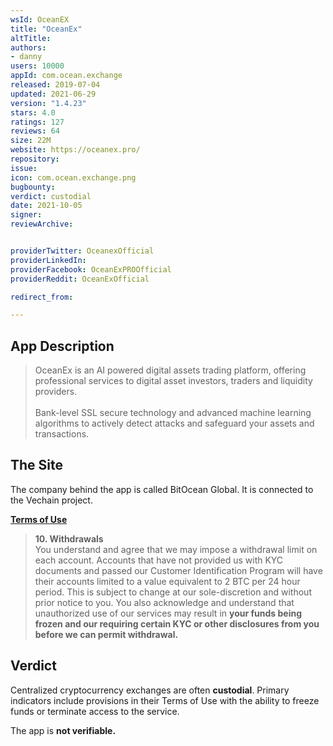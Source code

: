 ```yaml
---
wsId: OceanEX
title: "OceanEx"
altTitle: 
authors:
- danny
users: 10000
appId: com.ocean.exchange
released: 2019-07-04
updated: 2021-06-29
version: "1.4.23"
stars: 4.0
ratings: 127
reviews: 64
size: 22M
website: https://oceanex.pro/
repository: 
issue: 
icon: com.ocean.exchange.png
bugbounty: 
verdict: custodial
date: 2021-10-05
signer: 
reviewArchive:


providerTwitter: OceanexOfficial
providerLinkedIn: 
providerFacebook: OceanExPROOfficial
providerReddit: OceanExOfficial

redirect_from:

---
```



## App Description

> OceanEx is an AI powered digital assets trading platform, offering professional services to digital asset investors, traders and liquidity providers.<br><br>
Bank-level SSL secure technology and advanced machine learning algorithms to actively detect attacks and safeguard your assets and transactions.

## The Site

The company behind the app is called BitOcean Global. It is connected to the Vechain project.

[**Terms of Use**](https://oceanex.pro/en/terms)

> **10. Withdrawals**<br>
You understand and agree that we may impose a withdrawal limit on each account. Accounts that have not provided us with KYC documents and passed our Customer Identification Program will have their accounts limited to a value equivalent to 2 BTC per 24 hour period. This is subject to change at our sole-discretion and without prior notice to you. You also acknowledge and understand that unauthorized use of our services may result in **your funds being frozen and our requiring certain KYC or other disclosures from you before we can permit withdrawal.** 

## Verdict

Centralized cryptocurrency exchanges are often **custodial**. Primary indicators include provisions in their Terms of Use with the ability to freeze funds or terminate access to the service. 

The app is **not verifiable.**
